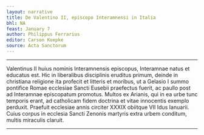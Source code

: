 ```yaml
---
layout: narrative
title: De Valentino II, episcopo Interamnensi in Italia
bhl: NA
feast: January 7
author: Philippus Ferrarius
editor: Carson Koepke
source: Acta Sanctorum
---
```


---

Valentinus II huius nominis Interamnensis episcopus, Interamnae natus et educatus est. Hic in liberalibus disciplinis eruditus primum, deinde in christiana religione ita profecit et litteris et moribus, ut a Gelasio I summo pontifice Romae ecclesiae Sancti Eusebii praefectus fuerit, ac paullo post ad Interamnae episcopatum promotus. Multos ex Arianis, qui in ea urbe tunc temporis erant, ad catholicam fidem doctrina et vitae innocentis exemplo perduxit. Praefuit ecclesiae annis circiter XXXIX obiitque VII Idus Ianuarii. Cuius corpus in ecclesia Sancti Zenonis martyris extra urbem conditum, multis miraculis claruit.

---
